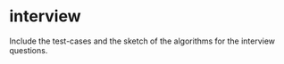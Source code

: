 interview
=========

Include the test-cases and the sketch of the algorithms for the interview questions.
